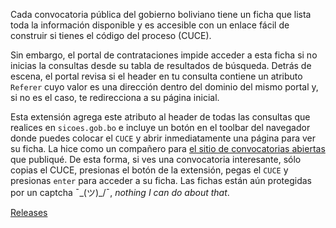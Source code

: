 Cada convocatoria pública del gobierno boliviano tiene un ficha que lista toda la información disponible y es accesible con un enlace fácil de construir si tienes el código del proceso (CUCE). 

Sin embargo, el portal de contrataciones impide acceder a esta ficha si no inicias la consultas desde su tabla de resultados de búsqueda. Detrás de escena, el portal revisa si el header en tu consulta contiene un atributo `Referer` cuyo valor es una dirección dentro del dominio del mismo portal y, si no es el caso, te redirecciona a su página inicial. 

Esta extensión agrega este atributo al header de todas las consultas que realices en `sicoes.gob.bo` e incluye un botón en el toolbar del navegador donde puedes colocar el `CUCE` y abrir inmediatamente una página para ver su ficha. La hice como un compañero para [el sitio de convocatorias abiertas](https://observablehq.com/@mauforonda/convocatorias-publicas-del-gobierno-boliviano) que publiqué. De esta forma, si ves una convocatoria interesante, sólo copias el CUCE, presionas el botón de la extensión, pegas el `CUCE` y presionas `enter` para acceder a su ficha. Las fichas están aún protegidas por un captcha ¯\_(ツ)_/¯, *nothing I can do about that*.

[Releases](https://github.com/mauforonda/cuce2ficha/releases)